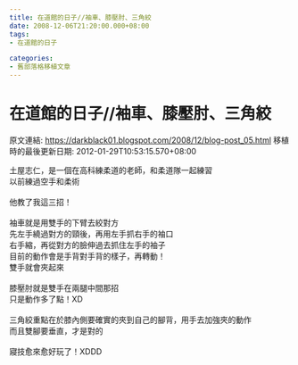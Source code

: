 ```yaml
---
title: 在道館的日子//袖車、膝壓肘、三角絞
date: 2008-12-06T21:20:00.000+08:00
tags: 
- 在道館的日子

categories:
- 舊部落格移植文章
---
```


# 在道館的日子//袖車、膝壓肘、三角絞

原文連結: https://darkblack01.blogspot.com/2008/12/blog-post_05.html
移植時的最後更新日期: 2012-01-29T10:53:15.570+08:00

土屋志仁，是一個在高科練柔道的老師，和柔道隊一起練習<br />以前練過空手和柔術<br /><br />他教了我這三招！<br /><br />袖車就是用雙手的下臂去絞對方<br />先左手繞過對方的頸後，再用左手抓右手的袖口<br />右手縮，再從對方的臉伸過去抓住左手的袖子<br />目前的動作會是手背對手背的樣子，再轉動！<br />雙手就會夾起來<br /><br />膝壓肘就是雙手在兩腿中間那招<br />只是動作多了點！XD<br /><br />三角絞重點在於膝內側要確實的夾到自己的腳背，用手去加強夾的動作<br />而且雙腳要垂直，才是對的<br /><br />寢技愈來愈好玩了！XDDD
